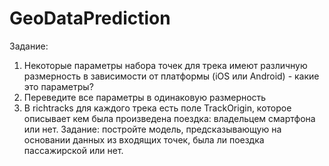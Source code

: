 # GeoDataPrediction
Задание:
1) Некоторые параметры набора точек для трека имеют различную размерность в зависимости от платформы (iOS или Android) - какие это параметры?  
2) Переведите все параметры в одинаковую размерность  
3) В richtracks для каждого трека есть поле TrackOrigin, которое описывает кем была произведена поездка: владельцем смартфона или нет. Задание: постройте модель, предсказывающую на основании данных из входящих точек, была ли поездка пассажирской или нет.
